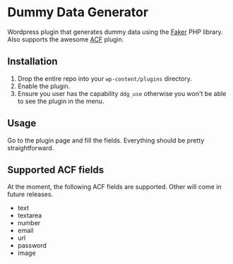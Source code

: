 # Dummy Data Generator

Wordpress plugin that generates dummy data using the [Faker](https://github.com/fzaninotto/Faker) PHP library. Also supports the awesome [ACF](https://www.advancedcustomfields.com) plugin.

## Installation

1. Drop the entire repo into your `wp-content/plugins` directory.
2. Enable the plugin.
3. Ensure you user has the capability `ddg_use` otherwise you won't be able to see the plugin in the menu.

## Usage

Go to the plugin page and fill the fields. Everything should be pretty straightforward.

## Supported ACF fields

At the moment, the following ACF fields are supported. Other will come in future releases.

* text
* textarea
* number
* email
* url
* password
* image
